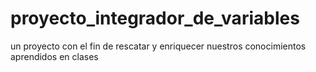 # proyecto_integrador_de_variables
un proyecto con el fin de rescatar y enriquecer nuestros conocimientos aprendidos en clases
